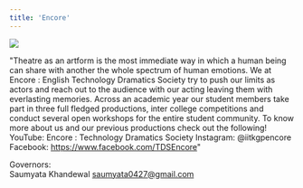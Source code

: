 ```yaml
---
title: 'Encore'
--- 
```


![](https://drive.google.com/uc?id=1PshaPSo6ffM1yg8XA9mtj80tlOD5Wygi)

"Theatre as an artform is the most immediate way in which a human being can share with another the whole spectrum of human emotions. We at Encore : English Technology Dramatics Society try to push our limits as actors and reach out to the audience with our acting leaving them with everlasting memories. Across an academic year our student members take part in three full fledged productions, inter college competitions and conduct several open workshops for the entire student community. To know more about us and our previous productions check out the following!
YouTube:  Encore : Technology Dramatics Society
Instagram:  @iitkgpencore
Facebook: https://www.facebook.com/TDSEncore"

Governors: <br />
Saumyata Khandewal
saumyata0427@gmail.com